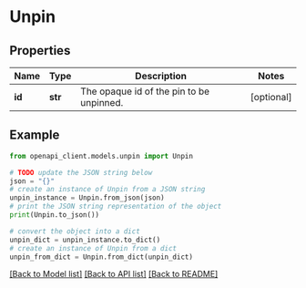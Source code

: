 # Unpin


## Properties

Name | Type | Description | Notes
------------ | ------------- | ------------- | -------------
**id** | **str** | The opaque id of the pin to be unpinned. | [optional] 

## Example

```python
from openapi_client.models.unpin import Unpin

# TODO update the JSON string below
json = "{}"
# create an instance of Unpin from a JSON string
unpin_instance = Unpin.from_json(json)
# print the JSON string representation of the object
print(Unpin.to_json())

# convert the object into a dict
unpin_dict = unpin_instance.to_dict()
# create an instance of Unpin from a dict
unpin_from_dict = Unpin.from_dict(unpin_dict)
```
[[Back to Model list]](../README.md#documentation-for-models) [[Back to API list]](../README.md#documentation-for-api-endpoints) [[Back to README]](../README.md)


